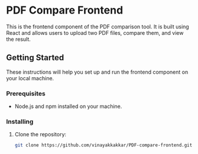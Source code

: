 # PDF Compare Frontend

This is the frontend component of the PDF comparison tool. It is built using React and allows users to upload two PDF files, compare them, and view the result.

## Getting Started

These instructions will help you set up and run the frontend component on your local machine.

### Prerequisites

- Node.js and npm installed on your machine.

### Installing

1. Clone the repository:

   ```bash
   git clone https://github.com/vinayakkakkar/PDF-compare-frontend.git
